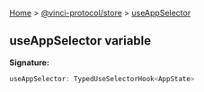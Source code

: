[Home](./index.md) &gt; [@vinci-protocol/store](./store.md) &gt; [useAppSelector](./store.useappselector.md)

## useAppSelector variable

<b>Signature:</b>

```typescript
useAppSelector: TypedUseSelectorHook<AppState>
```

